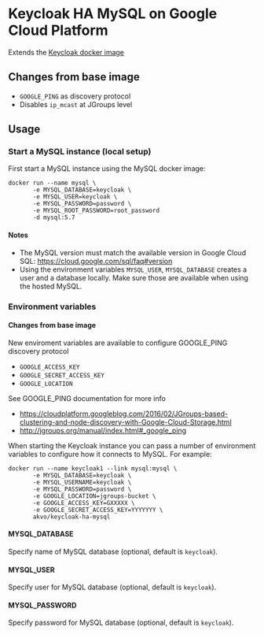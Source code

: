 # Keycloak HA MySQL on Google Cloud Platform

Extends the [Keycloak docker image](https://github.com/jboss-dockerfiles/keycloak/tree/2.4.0.Final/server-mysql)

## Changes from base image

* `GOOGLE_PING` as discovery protocol
* Disables `ip_mcast` at JGroups level

## Usage

### Start a MySQL instance (local setup)

First start a MySQL instance using the MySQL docker image:

    docker run --name mysql \
	       -e MYSQL_DATABASE=keycloak \
		   -e MYSQL_USER=keycloak \
		   -e MYSQL_PASSWORD=password \
		   -e MYSQL_ROOT_PASSWORD=root_password
		   -d mysql:5.7

#### Notes

* The MySQL version must match the available version in Google Cloud SQL: https://cloud.google.com/sql/faq#version
* Using the environment variables `MYSQL_USER`, `MYSQL_DATABASE` creates a user and a database locally.
  Make sure those are available when using the hosted MySQL.


### Environment variables

#### Changes from base image

New enviroment variables are available to configure GOOGLE_PING discovery protocol

* `GOOGLE_ACCESS_KEY`
* `GOOGLE_SECRET_ACCESS_KEY`
* `GOOGLE_LOCATION`

See GOOGLE_PING documentation for more info

* https://cloudplatform.googleblog.com/2016/02/JGroups-based-clustering-and-node-discovery-with-Google-Cloud-Storage.html
* http://jgroups.org/manual/index.html#_google_ping

When starting the Keycloak instance you can pass a number of environment variables to configure how it connects to MySQL. For example:

    docker run --name keycloak1 --link mysql:mysql \
	       -e MYSQL_DATABASE=keycloak \
		   -e MYSQL_USERNAME=keycloak \
		   -e MYSQL_PASSWORD=password \
		   -e GOOGLE_LOCATION=jgroups-bucket \
		   -e GOOGLE_ACCESS_KEY=GXXXXX \
		   -e GOOGLE_SECRET_ACCESS_KEY=YYYYYYY \
		   akvo/keycloak-ha-mysql

#### MYSQL_DATABASE

Specify name of MySQL database (optional, default is `keycloak`).

#### MYSQL_USER

Specify user for MySQL database (optional, default is `keycloak`).

#### MYSQL_PASSWORD

Specify password for MySQL database (optional, default is `keycloak`).
